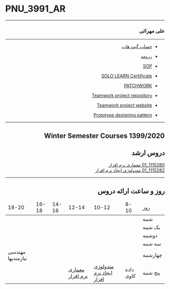 # PNU_3991_AR
---------
<div dir="rtl">

### علی مهرائی
---
- [حساب گیت هاب](https://github.com/alimehraei)

- [رزومه](https://alimehraei.github.io/)

- [SOP](https://alimehraei.github.io/SOP/)

- [SOLO LEARN Certificate](https://alimehraei.github.io/SOLO/)

- [PATCHWORK](https://alimehraei.github.io/JLORD/)

- [Teamwork project repository](https://github.com/AliRazavi-edu/PRJ_TeamWorking)

- [Teamwork project website](http://teamjobs.ir)

- [Prototype designing pattern](https://codepen.io/alimehraei/project/editor/DaVrKp)

------------------
## Winter Semester Courses 1399/2020

## دروس ارشد

[1115280_01	معماری نرم افزار](https://github.com/alimehraei/PNU_3991_AR/tree/main/SoftwareArchitecture)
<br>
[1115282_01	متدولوژی ایجاد نرم افزار](https://github.com/alimehraei/PNU_3991_AR/tree/main/SoftwareDevelopmentMetdodologies)
<br>

--------------
## روز و ساعت ارائه دروس

<table dir="ltr" style="width:100%">
 <thead>
  <tr>
    <td>18-20</td>
    <td>16-18</td>
    <td>14-16</td>
    <td>12-14</td>
    <td>10-12</td>
    <td>8-10</td>
    <td>روز</td>
  </tr>
  </thead>
  <tbody>
  <tr>
    <td></td>
    <td></td>
    <td></td>
    <td></td>
    <td></td>
    <td></td>
    <td>شنبه</td>
  </tr>
   <tr>
    <td></td>
    <td></td>
    <td></td>
    <td></td>
    <td></td>
    <td></td>
    <td>یک شنبه</td>
  </tr>
   <tr>
     <td></td>
     <td></td>
     <td></td>
     <td></td>
     <td></td>
    <td></td>   
    <td>دوشنبه</td>
  </tr>
   <tr>
    <td></td>
    <td></td>
    <td></td>
    <td></td>
    <td></td>
    <td></td>
    <td>سه شنبه</td>
  </tr>
   <tr>
    <td>مهندسی نیازمندیها</td>
    <td></td>
    <td></td>
    <td></td>
    <td></td>
     <td></td>
    <td>چهارشنبه</td>
  </tr>
   <tr>
    <td></td>
    <td></td>
     <td></td>
     <td><a  href="https://github.com/AliRazavi-edu/PNU_3991/tree/master/_MSc/SoftwareArchitecture">معماری نرم افزار</a></td>
     <td><a  href="https://github.com/AliRazavi-edu/PNU_3991/tree/master/_MSc/SoftwareDevelopmentMetdodologies">متدولوژی ایجاد نرم افزار</a></td>
    <td>داده کاوی</td>
    <td>پنج شنبه</td>
  </tr>
  </tbody>
</table>
</div>